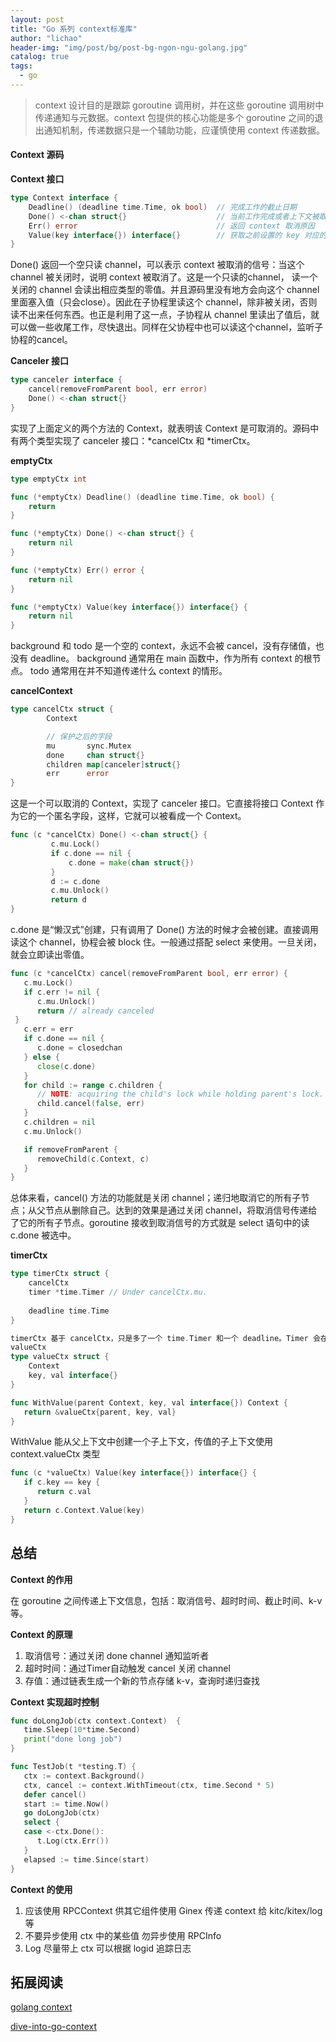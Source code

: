 ```yaml
---
layout: post
title: "Go 系列 context标准库"
author: "lichao"
header-img: "img/post/bg/post-bg-ngon-ngu-golang.jpg"
catalog: true
tags:
  - go
---
```



> context 设计目的是跟踪 goroutine 调用树，并在这些 goroutine 调用树中传递通知与元数据。context 包提供的核心功能是多个 goroutine 之间的退出通知机制，传递数据只是一个辅助功能，应谨慎使用 context 传递数据。


#### Context 源码
**Context 接口**

```go
type Context interface {
    Deadline() (deadline time.Time, ok bool)  // 完成工作的截止日期
    Done() <-chan struct{}                    // 当前工作完成或者上下文被取消后关闭
    Err() error                               // 返回 context 取消原因
    Value(key interface{}) interface{}        // 获取之前设置的 key 对应的 value
}
```

Done() 返回一个空只读 channel，可以表示 context 被取消的信号：当这个 channel 被关闭时，说明 context 被取消了。这是一个只读的channel， 读一个关闭的 channel 会读出相应类型的零值。并且源码里没有地方会向这个 channel 里面塞入值（只会close）。因此在子协程里读这个 channel，除非被关闭，否则读不出来任何东西。也正是利用了这一点，子协程从 channel 里读出了值后，就可以做一些收尾工作，尽快退出。同样在父协程中也可以读这个channel，监听子协程的cancel。

**Canceler 接口**

```go
type canceler interface {  
    cancel(removeFromParent bool, err error)  
    Done() <-chan struct{}  
}
```

实现了上面定义的两个方法的 Context，就表明该 Context 是可取消的。源码中有两个类型实现了 canceler 接口：*cancelCtx 和 *timerCtx。

**emptyCtx**

```go
type emptyCtx int

func (*emptyCtx) Deadline() (deadline time.Time, ok bool) {
    return
}

func (*emptyCtx) Done() <-chan struct{} {
    return nil
}

func (*emptyCtx) Err() error {
    return nil
}

func (*emptyCtx) Value(key interface{}) interface{} {
    return nil
}
```

background 和 todo 是一个空的 context，永远不会被 cancel，没有存储值，也没有 deadline。
background 通常用在 main 函数中，作为所有 context 的根节点。
todo 通常用在并不知道传递什么 context 的情形。

**cancelContext**

```go
type cancelCtx struct {  
        Context  

        // 保护之后的字段  
        mu       sync.Mutex  
        done     chan struct{}  
        children map[canceler]struct{}  
        err      error  
}
```

这是一个可以取消的 Context，实现了 canceler 接口。它直接将接口 Context 作为它的一个匿名字段，这样，它就可以被看成一个 Context。

```go
func (c *cancelCtx) Done() <-chan struct{} {  
         c.mu.Lock()  
         if c.done == nil {  
             c.done = make(chan struct{})  
         }  
         d := c.done  
         c.mu.Unlock()  
         return d  
}
```

c.done 是“懒汉式”创建，只有调用了 Done() 方法的时候才会被创建。直接调用读这个 channel，协程会被 block 住。一般通过搭配 select 来使用。一旦关闭，就会立即读出零值。

```go
func (c *cancelCtx) cancel(removeFromParent bool, err error) {  
   c.mu.Lock()  
   if c.err != nil {  
      c.mu.Unlock()  
      return // already canceled  
 }  
   c.err = err  
   if c.done == nil {  
      c.done = closedchan  
   } else {  
      close(c.done)  
   }  
   for child := range c.children {  
      // NOTE: acquiring the child's lock while holding parent's lock.  
      child.cancel(false, err)  
   }  
   c.children = nil  
   c.mu.Unlock()  

   if removeFromParent {  
      removeChild(c.Context, c)  
   }  
}
```

总体来看，cancel() 方法的功能就是关闭 channel；递归地取消它的所有子节点；从父节点从删除自己。达到的效果是通过关闭 channel，将取消信号传递给了它的所有子节点。goroutine 接收到取消信号的方式就是 select 语句中的读 c.done 被选中。

**timerCtx**

```go
type timerCtx struct {  
    cancelCtx  
    timer *time.Timer // Under cancelCtx.mu.  
    
    deadline time.Time  
}

timerCtx 基于 cancelCtx，只是多了一个 time.Timer 和一个 deadline。Timer 会在 deadline 到来时，自动取消 context。
valueCtx
type valueCtx struct {  
    Context  
    key, val interface{}  
}

func WithValue(parent Context, key, val interface{}) Context {  
   return &valueCtx{parent, key, val}  
}
```

WithValue 能从父上下文中创建一个子上下文，传值的子上下文使用 context.valueCtx 类型

```go
func (c *valueCtx) Value(key interface{}) interface{} {  
   if c.key == key {  
      return c.val  
   }  
   return c.Context.Value(key)  
}
```

## 总结
**Context 的作用**

在 goroutine 之间传递上下文信息，包括：取消信号、超时时间、截止时间、k-v 等。

**Context 的原理**
1. 取消信号：通过关闭 done channel 通知监听者
2. 超时时间：通过Timer自动触发 cancel 关闭 channel
3. 存值：通过链表生成一个新的节点存储 k-v，查询时递归查找

**Context 实现超时控制**

```go
func doLongJob(ctx context.Context)  {
   time.Sleep(10*time.Second)
   print("done long job")
}

func TestJob(t *testing.T) {
   ctx := context.Background()
   ctx, cancel := context.WithTimeout(ctx, time.Second * 5)
   defer cancel()
   start := time.Now()
   go doLongJob(ctx)
   select {
   case <-ctx.Done():
      t.Log(ctx.Err())
   }
   elapsed := time.Since(start)
}
```

**Context 的使用**
1. 应该使用 RPCContext 供其它组件使用 Ginex 传递 context 给 kitc/kitex/log等 
2. 不要异步使用 ctx 中的某些值 勿异步使用 RPCInfo 
3. Log 尽量带上 ctx 可以根据 logid 追踪日志

## 拓展阅读 
[golang context](https://draveness.me/golang/docs/part3-runtime/ch06-concurrency/golang-context/)

[dive-into-go-context](https://qcrao.com/2019/06/12/dive-into-go-context/)
